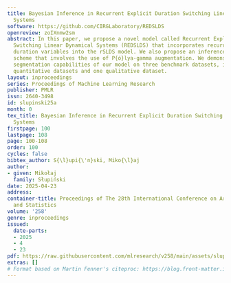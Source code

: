 ```yaml
---
title: Bayesian Inference in Recurrent Explicit Duration Switching Linear Dynamical
  Systems
software: https://github.com/CIRGLaboratory/REDSLDS
openreview: zoIXnmw2sm
abstract: In this paper, we propose a novel model called Recurrent Explicit Duration
  Switching Linear Dynamical Systems (REDSLDS) that incorporates recurrent explicit
  duration variables into the rSLDS model. We also propose an inference and learning
  scheme that involves the use of P{ó}lya-gamma augmentation. We demonstrate the improved
  segmentation capabilities of our model on three benchmark datasets, including two
  quantitative datasets and one qualitative dataset.
layout: inproceedings
series: Proceedings of Machine Learning Research
publisher: PMLR
issn: 2640-3498
id: slupinski25a
month: 0
tex_title: Bayesian Inference in Recurrent Explicit Duration Switching Linear Dynamical
  Systems
firstpage: 100
lastpage: 108
page: 100-108
order: 100
cycles: false
bibtex_author: S{\l}upi{\'n}ski, Miko{\l}aj
author:
- given: Mikołaj
  family: Słupiński
date: 2025-04-23
address:
container-title: Proceedings of The 28th International Conference on Artificial Intelligence
  and Statistics
volume: '258'
genre: inproceedings
issued:
  date-parts:
  - 2025
  - 4
  - 23
pdf: https://raw.githubusercontent.com/mlresearch/v258/main/assets/slupinski25a/slupinski25a.pdf
extras: []
# Format based on Martin Fenner's citeproc: https://blog.front-matter.io/posts/citeproc-yaml-for-bibliographies/
---
```

